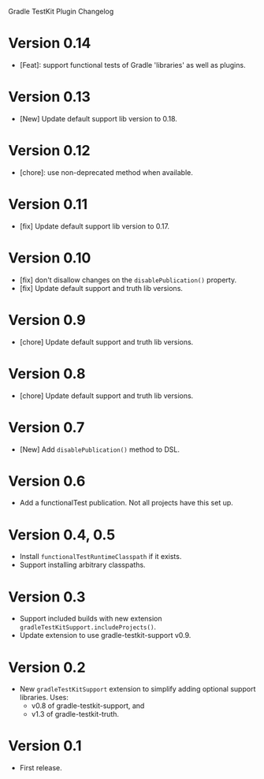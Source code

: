 Gradle TestKit Plugin Changelog

# Version 0.14
* [Feat]: support functional tests of Gradle 'libraries' as well as plugins.

# Version 0.13
* [New] Update default support lib version to 0.18.

# Version 0.12
* [chore]: use non-deprecated method when available.

# Version 0.11
* [fix] Update default support lib version to 0.17.

# Version 0.10
* [fix] don't disallow changes on the `disablePublication()` property.
* [fix] Update default support and truth lib versions.

# Version 0.9
* [chore] Update default support and truth lib versions.

# Version 0.8
* [chore] Update default support and truth lib versions.

# Version 0.7
* [New] Add `disablePublication()` method to DSL.

# Version 0.6
* Add a functionalTest publication. Not all projects have this set up.

# Version 0.4, 0.5
* Install `functionalTestRuntimeClasspath` if it exists.
* Support installing arbitrary classpaths.

# Version 0.3
* Support included builds with new extension `gradleTestKitSupport.includeProjects()`.
* Update extension to use gradle-testkit-support v0.9.

# Version 0.2
* New `gradleTestKitSupport` extension to simplify adding optional support libraries. Uses:
  * v0.8 of gradle-testkit-support, and
  * v1.3 of gradle-testkit-truth.

# Version 0.1
* First release.
